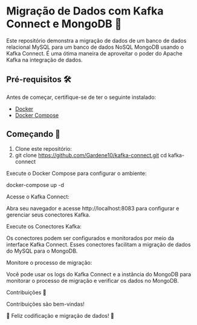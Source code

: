 # Migração de Dados com Kafka Connect e MongoDB 🚀

Este repositório demonstra a migração de dados de um banco de dados relacional MySQL para um banco de dados NoSQL MongoDB usando o Kafka Connect. É uma ótima maneira de aproveitar o poder do Apache Kafka na integração de dados.

## Pré-requisitos 🛠️

Antes de começar, certifique-se de ter o seguinte instalado:

- [Docker](https://docs.docker.com/get-docker/)
- [Docker Compose](https://docs.docker.com/compose/install/)

## Começando 🏁

1. Clone este repositório:
2. 
   git clone https://github.com/Gardene10/kafka-connect.git
   cd kafka-connect
   
Execute o Docker Compose para configurar o ambiente:

docker-compose up -d

Acesse o Kafka Connect:

Abra seu navegador e acesse http://localhost:8083 para configurar e gerenciar seus conectores Kafka.

Execute os Conectores Kafka:

Os conectores podem ser configurados e monitorados por meio da interface Kafka Connect. Esses conectores facilitam a migração de dados do MySQL para o MongoDB.

Monitore o processo de migração:

Você pode usar os logs do Kafka Connect e a instância do MongoDB para monitorar o processo de migração e verificar os dados no MongoDB.

Contribuições 🤝

Contribuições são bem-vindas! 

🎉 Feliz codificação e migração de dados! 🎉
